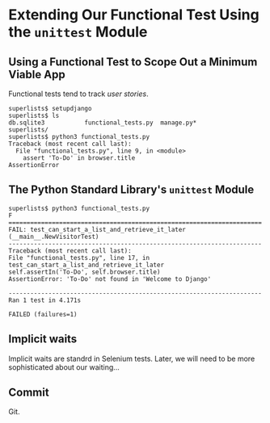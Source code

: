 # Extending Our Functional Test Using the `unittest` Module

## Using a Functional Test to Scope Out a Minimum Viable App

Functional tests tend to track _user stories_.

    superlists$ setupdjango
    superlists$ ls
    db.sqlite3           functional_tests.py  manage.py*           superlists/
    superlists$ python3 functional_tests.py
    Traceback (most recent call last):
      File "functional_tests.py", line 9, in <module>
        assert 'To-Do' in browser.title
    AssertionError

## The Python Standard Library's `unittest` Module

    superlists$ python3 functional_tests.py
    F
    ======================================================================
    FAIL: test_can_start_a_list_and_retrieve_it_later (__main__.NewVisitorTest)
    ----------------------------------------------------------------------
    Traceback (most recent call last):
    File "functional_tests.py", line 17, in test_can_start_a_list_and_retrieve_it_later
    self.assertIn('To-Do', self.browser.title)
    AssertionError: 'To-Do' not found in 'Welcome to Django'
    
    ----------------------------------------------------------------------
    Ran 1 test in 4.171s
    
    FAILED (failures=1)

## Implicit waits

Implicit waits are standrd in Selenium tests. Later, we will need to be more
sophisticated about our waiting...

## Commit

Git.
